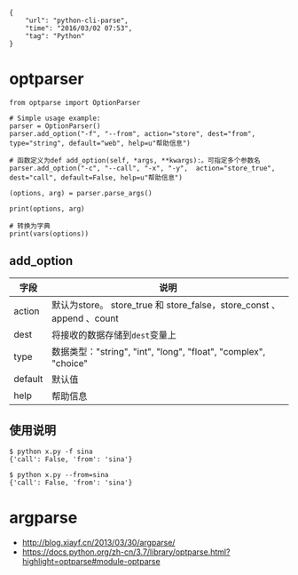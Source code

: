 ```
{
    "url": "python-cli-parse",
    "time": "2016/03/02 07:53",
    "tag": "Python"
}
```

# optparser


```
from optparse import OptionParser

# Simple usage example:
parser = OptionParser()
parser.add_option("-f", "--from", action="store", dest="from", type="string", default="web", help=u"帮助信息")

# 函数定义为def add_option(self, *args, **kwargs):。可指定多个参数名
parser.add_option("-c", "--call", "-x", "-y",  action="store_true", dest="call", default=False, help=u"帮助信息")

(options, arg) = parser.parse_args()

print(options, arg)

# 转换为字典
print(vars(options))
```

## add_option

字段|说明
---|---
action|默认为store。 store_true 和 store_false，store_const 、append 、count 
dest|将接收的数据存储到`dest`变量上
type|数据类型："string", "int", "long", "float", "complex", "choice"
default|默认值
help|帮助信息

## 使用说明

```
$ python x.py -f sina
{'call': False, 'from': 'sina'}

$ python x.py --from=sina
{'call': False, 'from': 'sina'}
```

# argparse

- http://blog.xiayf.cn/2013/03/30/argparse/
- https://docs.python.org/zh-cn/3.7/library/optparse.html?highlight=optparse#module-optparse